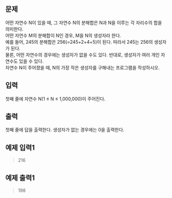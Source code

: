 ## 문제
어떤 자연수 N이 있을 때, 그 자연수 N의 분해합은 N과 N을 이루는 각 자리수의 합을 의미한다.<br/>
어떤 자연수 M의 분해합이 N인 경우, M을 N의 생성자라 한다.<br/>
예를 들어, 245의 분해합은 256(=245+2+4+5)이 된다. 따라서 245는 256의 생성자가 된다.<br/>
물론, 어떤 자연수의 경우에는 생성자가 없을 수도 있다. 반대로, 생성자가 여러 개인 자연수도 있을 수 있다.<br/>
자연수 N이 주어졌을 때, N의 가장 작은 생성자를 구해내는 프로그램을 작성하시오.<br/>

## 입력
첫째 줄에 자연수 N(1 ≤ N ≤ 1,000,000)이 주어진다.

## 출력
첫째 줄에 답을 출력한다. 생성자가 없는 경우에는 0을 출력한다.

## 예제 입력1
>216

## 예제 출력1
>198
